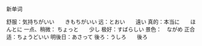新单词

舒服：気持ちがいい　　きもちがいい
远：とおい　　遠い
真的：本当に　　ほんとに
一点、稍微： ちょっと　　少し
极好：すばらしい
景色：　ながめ
正合适：ちょうどいい
明後日：あさって
後ろ：うしろ　　後ろ









